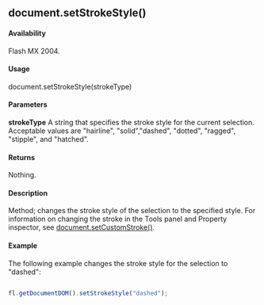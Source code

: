 ## document.setStrokeStyle()

#### Availability

Flash MX 2004.

#### Usage

document.setStrokeStyle(strokeType)

#### Parameters

**strokeType** A string that specifies the stroke style for the current selection. Acceptable values are "hairline", "solid","dashed", "dotted", "ragged", "stipple", and "hatched".

#### Returns

Nothing.

#### Description

Method; changes the stroke style of the selection to the specified style. For information on changing the stroke in the Tools panel and Property inspector, see [document.setCustomStroke()](../Document_object/docum480.md).

#### Example

The following example changes the stroke style for the selection to "dashed": 

```javascript

fl.getDocumentDOM().setStrokeStyle("dashed");

```